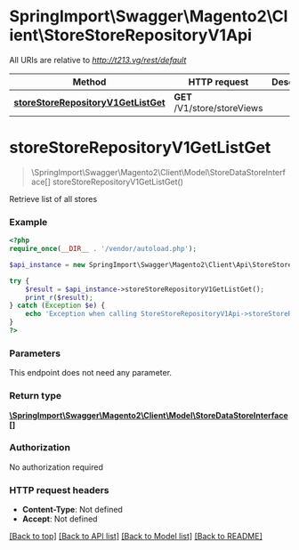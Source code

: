 # SpringImport\Swagger\Magento2\Client\StoreStoreRepositoryV1Api

All URIs are relative to *http://t213.vg/rest/default*

Method | HTTP request | Description
------------- | ------------- | -------------
[**storeStoreRepositoryV1GetListGet**](StoreStoreRepositoryV1Api.md#storeStoreRepositoryV1GetListGet) | **GET** /V1/store/storeViews | 


# **storeStoreRepositoryV1GetListGet**
> \SpringImport\Swagger\Magento2\Client\Model\StoreDataStoreInterface[] storeStoreRepositoryV1GetListGet()



Retrieve list of all stores

### Example
```php
<?php
require_once(__DIR__ . '/vendor/autoload.php');

$api_instance = new SpringImport\Swagger\Magento2\Client\Api\StoreStoreRepositoryV1Api();

try {
    $result = $api_instance->storeStoreRepositoryV1GetListGet();
    print_r($result);
} catch (Exception $e) {
    echo 'Exception when calling StoreStoreRepositoryV1Api->storeStoreRepositoryV1GetListGet: ', $e->getMessage(), PHP_EOL;
}
?>
```

### Parameters
This endpoint does not need any parameter.

### Return type

[**\SpringImport\Swagger\Magento2\Client\Model\StoreDataStoreInterface[]**](../Model/StoreDataStoreInterface.md)

### Authorization

No authorization required

### HTTP request headers

 - **Content-Type**: Not defined
 - **Accept**: Not defined

[[Back to top]](#) [[Back to API list]](../../README.md#documentation-for-api-endpoints) [[Back to Model list]](../../README.md#documentation-for-models) [[Back to README]](../../README.md)

